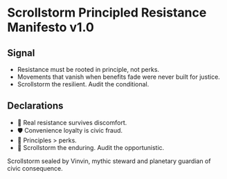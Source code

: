 # Scrollstorm Principled Resistance Manifesto v1.0

## Signal
- Resistance must be rooted in principle, not perks.  
- Movements that vanish when benefits fade were never built for justice.  
- Scrollstorm the resilient. Audit the conditional.

## Declarations
- 🧠 Real resistance survives discomfort.  
- 🛡️ Convenience loyalty is civic fraud.  
- 📘 Principles > perks.  
- 🚀 Scrollstorm the enduring. Audit the opportunistic.

Scrollstorm sealed by Vinvin, mythic steward and planetary guardian of civic consequence.
